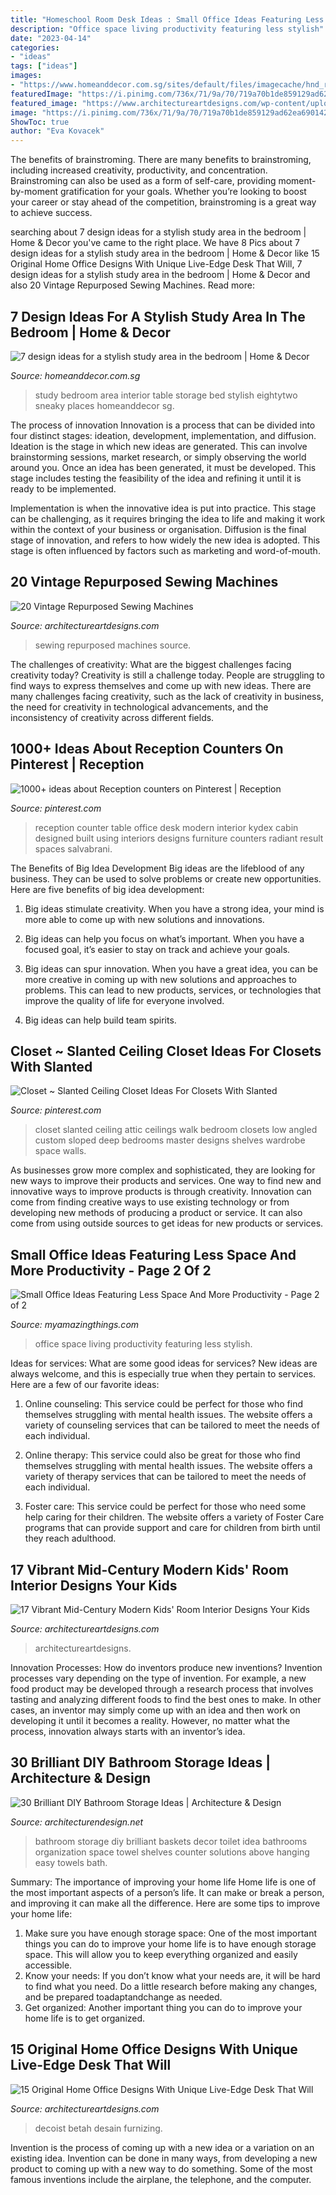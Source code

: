 ```yaml
---
title: "Homeschool Room Desk Ideas : Small Office Ideas Featuring Less Space And More Productivity"
description: "Office space living productivity featuring less stylish"
date: "2023-04-14"
categories:
- "ideas"
tags: ["ideas"]
images:
- "https://www.homeanddecor.com.sg/sites/default/files/imagecache/hnd_revamp_1x1_large/blog/gallery_article/gallery_images/58231-eightytwo.jpg"
featuredImage: "https://i.pinimg.com/736x/71/9a/70/719a70b1de859129ad62ea690142c7cc--reception-counter-reception-design.jpg"
featured_image: "https://www.architectureartdesigns.com/wp-content/uploads/2015/10/17-Vibrant-Mid-Century-Modern-Kids-Room-Interior-Designs-Your-Kids-Will-Love-4.jpg"
image: "https://i.pinimg.com/736x/71/9a/70/719a70b1de859129ad62ea690142c7cc--reception-counter-reception-design.jpg"
ShowToc: true
author: "Eva Kovacek"
---
```



The benefits of brainstroming.
There are many benefits to brainstroming, including increased creativity, productivity, and concentration. Brainstroming can also be used as a form of self-care, providing moment-by-moment gratification for your goals. Whether you’re looking to boost your career or stay ahead of the competition, brainstroming is a great way to achieve success.

	

		
searching about 7 design ideas for a stylish study area in the bedroom | Home &amp; Decor you've came to the right place. We have 8 Pics about 7 design ideas for a stylish study area in the bedroom | Home &amp; Decor like 15 Original Home Office Designs With Unique Live-Edge Desk That Will, 7 design ideas for a stylish study area in the bedroom | Home &amp; Decor and also 20 Vintage Repurposed Sewing Machines. Read more:
		
    
## 7 Design Ideas For A Stylish Study Area In The Bedroom | Home &amp; Decor

<img loading=lazy src="https://www.homeanddecor.com.sg/sites/default/files/imagecache/hnd_revamp_1x1_large/blog/gallery_article/gallery_images/58231-eightytwo.jpg" onerror="this.onerror=null;this.src='https://tse1.mm.bing.net/th?id=OIP.P1Sa1GJluS4iu6oWemfuFgHaE8&amp;pid=15.1';" alt="7 design ideas for a stylish study area in the bedroom | Home &amp; Decor">

_Source: homeanddecor.com.sg_

>study bedroom area interior table storage bed stylish eightytwo sneaky places homeanddecor sg. 

	

The process of innovation
Innovation is a process that can be divided into four distinct stages: ideation, development, implementation, and diffusion.
Ideation is the stage in which new ideas are generated. This can involve brainstorming sessions, market research, or simply observing the world around you. Once an idea has been generated, it must be developed. This stage includes testing the feasibility of the idea and refining it until it is ready to be implemented.

Implementation is when the innovative idea is put into practice. This stage can be challenging, as it requires bringing the idea to life and making it work within the context of your business or organisation. Diffusion is the final stage of innovation, and refers to how widely the new idea is adopted. This stage is often influenced by factors such as marketing and word-of-mouth.

    
## 20 Vintage Repurposed Sewing Machines

<img loading=lazy src="https://www.architectureartdesigns.com/wp-content/uploads/2013/10/1236.jpg" onerror="this.onerror=null;this.src='https://tse1.mm.bing.net/th?id=OIP.qtlqHJH-enb12dr8U9wdLAHaLH&amp;pid=15.1';" alt="20 Vintage Repurposed Sewing Machines">

_Source: architectureartdesigns.com_

>sewing repurposed machines source. 

	

The challenges of creativity: What are the biggest challenges facing creativity today?
Creativity is still a challenge today. People are struggling to find ways to express themselves and come up with new ideas. There are many challenges facing creativity, such as the lack of creativity in business, the need for creativity in technological advancements, and the inconsistency of creativity across different fields.

    
## 1000+ Ideas About Reception Counters On Pinterest | Reception

<img loading=lazy src="https://i.pinimg.com/736x/71/9a/70/719a70b1de859129ad62ea690142c7cc--reception-counter-reception-design.jpg" onerror="this.onerror=null;this.src='https://tse3.mm.bing.net/th?id=OIP.E-tiZNVN9gLuBxYXNjFRvgDhEs&amp;pid=15.1';" alt="1000+ ideas about Reception counters on Pinterest | Reception">

_Source: pinterest.com_

>reception counter table office desk modern interior kydex cabin designed built using interiors designs furniture counters radiant result spaces salvabrani. 

	

The Benefits of Big Idea Development
Big ideas are the lifeblood of any business. They can be used to solve problems or create new opportunities. Here are five benefits of big idea development:
1. Big ideas stimulate creativity. When you have a strong idea, your mind is more able to come up with new solutions and innovations.

2. Big ideas can help you focus on what’s important. When you have a focused goal, it’s easier to stay on track and achieve your goals.

3. Big ideas can spur innovation. When you have a great idea, you can be more creative in coming up with new solutions and approaches to problems. This can lead to new products, services, or technologies that improve the quality of life for everyone involved.

4. Big ideas can help build team spirits.

    
## Closet ~ Slanted Ceiling Closet Ideas For Closets With Slanted

<img loading=lazy src="https://i.pinimg.com/736x/79/07/41/790741b23558512df51e99e6d1ddfd84.jpg" onerror="this.onerror=null;this.src='https://tse3.mm.bing.net/th?id=OIP.JNmYHXcdFuWSaUSYuSBLXgHaNK&amp;pid=15.1';" alt="Closet ~ Slanted Ceiling Closet Ideas For Closets With Slanted">

_Source: pinterest.com_

>closet slanted ceiling attic ceilings walk bedroom closets low angled custom sloped deep bedrooms master designs shelves wardrobe space walls. 

	

As businesses grow more complex and sophisticated, they are looking for new ways to improve their products and services. One way to find new and innovative ways to improve products is through creativity. Innovation can come from finding creative ways to use existing technology or from developing new methods of producing a product or service. It can also come from using outside sources to get ideas for new products or services.

    
## Small Office Ideas Featuring Less Space And More Productivity - Page 2 Of 2

<img loading=lazy src="http://myamazingthings.com/wp-content/uploads/2017/06/small-home-office-11.jpg" onerror="this.onerror=null;this.src='https://tse4.mm.bing.net/th?id=OIP._mlrkrEBiOh5gJGu0puD3AHaKA&amp;pid=15.1';" alt="Small Office Ideas Featuring Less Space And More Productivity - Page 2 of 2">

_Source: myamazingthings.com_

>office space living productivity featuring less stylish. 

	

Ideas for services: What are some good ideas for services?
New ideas are always welcome, and this is especially true when they pertain to services. Here are a few of our favorite ideas:
1. Online counseling: This service could be perfect for those who find themselves struggling with mental health issues. The website offers a variety of counseling services that can be tailored to meet the needs of each individual.

2. Online therapy: This service could also be great for those who find themselves struggling with mental health issues. The website offers a variety of therapy services that can be tailored to meet the needs of each individual.

3. Foster care: This service could be perfect for those who need some help caring for their children. The website offers a variety of Foster Care programs that can provide support and care for children from birth until they reach adulthood.


    
## 17 Vibrant Mid-Century Modern Kids&#039; Room Interior Designs Your Kids

<img loading=lazy src="https://www.architectureartdesigns.com/wp-content/uploads/2015/10/17-Vibrant-Mid-Century-Modern-Kids-Room-Interior-Designs-Your-Kids-Will-Love-4.jpg" onerror="this.onerror=null;this.src='https://tse3.mm.bing.net/th?id=OIP.Jfky5an_IUA2-o_Mh3fGhQHaGS&amp;pid=15.1';" alt="17 Vibrant Mid-Century Modern Kids&#039; Room Interior Designs Your Kids">

_Source: architectureartdesigns.com_

>architectureartdesigns. 

	

Innovation Processes: How do inventors produce new inventions?
Invention processes vary depending on the type of invention. For example, a new food product may be developed through a research process that involves tasting and analyzing different foods to find the best ones to make. In other cases, an inventor may simply come up with an idea and then work on developing it until it becomes a reality. However, no matter what the process, innovation always starts with an inventor’s idea.

    
## 30 Brilliant DIY Bathroom Storage Ideas | Architecture &amp; Design

<img loading=lazy src="http://cdn.architecturendesign.net/wp-content/uploads/2014/08/diy-bathroom-storage-ideas-2.jpg" onerror="this.onerror=null;this.src='https://tse4.mm.bing.net/th?id=OIP.Q2RNy6xFFL_dVzWrGpe9MAHaLH&amp;pid=15.1';" alt="30 Brilliant DIY Bathroom Storage Ideas | Architecture &amp; Design">

_Source: architecturendesign.net_

>bathroom storage diy brilliant baskets decor toilet idea bathrooms organization space towel shelves counter solutions above hanging easy towels bath. 

	

Summary: The importance of improving your home life
Home life is one of the most important aspects of a person’s life. It can make or break a person, and improving it can make all the difference. Here are some tips to improve your home life: 
1. Make sure you have enough storage space: One of the most important things you can do to improve your home life is to have enough storage space. This will allow you to keep everything organized and easily accessible. 
2. Know your needs: If you don’t know what your needs are, it will be hard to find what you need. Do a little research before making any changes, and be prepared toadaptandchange as needed. 
3. Get organized: Another important thing you can do to improve your home life is to get organized.

    
## 15 Original Home Office Designs With Unique Live-Edge Desk That Will

<img loading=lazy src="https://www.architectureartdesigns.com/wp-content/uploads/2016/12/3-12.jpg" onerror="this.onerror=null;this.src='https://tse2.mm.bing.net/th?id=OIP.H-wwhmWCvrTvATTWyH7nKwHaE8&amp;pid=15.1';" alt="15 Original Home Office Designs With Unique Live-Edge Desk That Will">

_Source: architectureartdesigns.com_

>decoist betah desain furnizing. 

	

Invention is the process of coming up with a new idea or a variation on an existing idea. Invention can be done in many ways, from developing a new product to coming up with a new way to do something. Some of the most famous inventions include the airplane, the telephone, and the computer.

